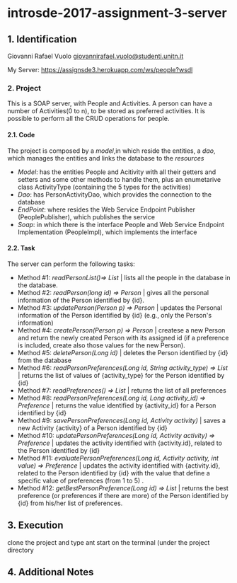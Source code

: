 # introsde-2017-assignment-3-server

## 1. Identification

Giovanni Rafael Vuolo giovannirafael.vuolo@studenti.unitn.it

My Server: https://assignsde3.herokuapp.com/ws/people?wsdl


### 2. Project

This is a SOAP server, with People and Activities. A person can have a number of Activities(0 to n), to be stored as preferred activities. 
It is possible to perform all the CRUD operations for people.

#### 2.1. Code

The project is composed by a _model_,in which reside the entities, a _dao_, which manages the entities and links the database to the _resources_

* _Model_: has the entities People and Acitivity with all their getters and setters and some other methods to handle them, plus an enumetarive class ActivityType (containing the 5 types for the activities)
* _Dao_: has PersonActivityDao, which provides the connection to the database
* _EndPoint_: where resides the Web Service Endpoint Publisher (PeoplePublisher), which publishes the service
* _Soap_: in which there is the interface People and Web Service Endpoint Implementation (PeopleImpl), which implements the interface 
  
#### 2.2. Task
The server can perform the following tasks:

* Method #1: _readPersonList()=> List<Person>_ | lists all the people in the database in the database.
* Method #2: _readPerson(long id) => Person_ | gives all the personal information of the Person identified by {id}.
* Method #3: _updatePerson(Person p) => Person_ | updates the Personal information of the Person identified by {id} (e.g., only the Person's information)
* Method #4: _createPerson(Person p) => Person_ | createse a new Person and return the newly created Person with its assigned id (if a preference is included, create also those values for the new Person).
* Method #5: _deletePerson(Long id)_ | deletes the Person identified by {id} from the database
* Method #6: _readPersonPreferences(Long id, String activity_type) => List<Preference>_ | returns the list of values of {activity_type} for the Person identified by {id}
* Method #7: _readPreferences() => List<Preferences>_ | returns the list of all preferences
* Method #8: _readPersonPreferences(Long id, Long activity_id) => Preference_ | returns the value identified by {activity_id} for a Person identified by {id}
* Method #9: _savePersonPreferences(Long id, Activity activity)_ | saves a new Activity {activity} of a Person identified by {id}
* Method #10: _updatePersonPreferences(Long id, Activity activity) => Preference_ | updates the activity identified with {activity.id}, related to the Person identified by {id}
* Method #11: _evaluatePersonPreferences(Long id, Activity activity, int value) => Preference_ | updates the activity identified with {activity.id}, related to the Person identified by {id} with the value that define a specific value of preferences (from 1 to 5) .
* Method #12: _getBestPersonPreference(Long id) => List<Preference>_ | returns the best preference (or preferences if there are more) of the Person identified by {id}  from his/her list of preferences.
 
## 3. Execution

clone the project and type ant start on the terminal (under the project directory

## 4. Additional Notes
